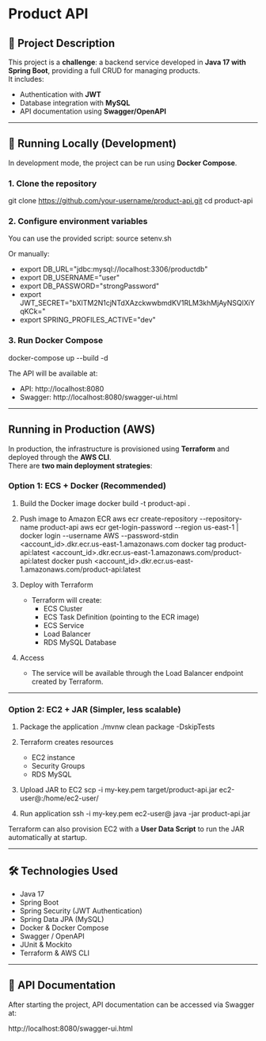 # Product API

## 📌 Project Description
This project is a **challenge**: a backend service developed in **Java 17 with Spring Boot**, providing a full CRUD for managing products.  
It includes:
- Authentication with **JWT**
- Database integration with **MySQL**
- API documentation using **Swagger/OpenAPI**

---

## 🚀 Running Locally (Development)

In development mode, the project can be run using **Docker Compose**.

### 1. Clone the repository
git clone https://github.com/your-username/product-api.git
cd product-api

### 2. Configure environment variables
You can use the provided script:
source setenv.sh

Or manually:
- export DB_URL="jdbc:mysql://localhost:3306/productdb"
- export DB_USERNAME="user"
- export DB_PASSWORD="strongPassword"
- export JWT_SECRET="bXlTM2N1cjNTdXAzckwwbmdKV1RLM3khMjAyNSQlXiYqKCk="
- export SPRING_PROFILES_ACTIVE="dev"

### 3. Run Docker Compose
docker-compose up --build -d

The API will be available at:
- API: http://localhost:8080
- Swagger: http://localhost:8080/swagger-ui.html

---

##  Running in Production (AWS)

In production, the infrastructure is provisioned using **Terraform** and deployed through the **AWS CLI**.  
There are **two main deployment strategies**:

### Option 1: ECS + Docker (Recommended)
1. Build the Docker image
   docker build -t product-api .

2. Push image to Amazon ECR
   aws ecr create-repository --repository-name product-api
   aws ecr get-login-password --region us-east-1 | docker login --username AWS --password-stdin <account_id>.dkr.ecr.us-east-1.amazonaws.com
   docker tag product-api:latest <account_id>.dkr.ecr.us-east-1.amazonaws.com/product-api:latest
   docker push <account_id>.dkr.ecr.us-east-1.amazonaws.com/product-api:latest

3. Deploy with Terraform
    - Terraform will create:
        - ECS Cluster
        - ECS Task Definition (pointing to the ECR image)
        - ECS Service
        - Load Balancer
        - RDS MySQL Database

4. Access
    - The service will be available through the Load Balancer endpoint created by Terraform.

---

### Option 2: EC2 + JAR (Simpler, less scalable)
1. Package the application
   ./mvnw clean package -DskipTests

2. Terraform creates resources
    - EC2 instance
    - Security Groups
    - RDS MySQL

3. Upload JAR to EC2
   scp -i my-key.pem target/product-api.jar ec2-user@<ec2-public-ip>:/home/ec2-user/

4. Run application
   ssh -i my-key.pem ec2-user@<ec2-public-ip>
   java -jar product-api.jar

Terraform can also provision EC2 with a **User Data Script** to run the JAR automatically at startup.

---

## 🛠️ Technologies Used
- Java 17
- Spring Boot
- Spring Security (JWT Authentication)
- Spring Data JPA (MySQL)
- Docker & Docker Compose
- Swagger / OpenAPI
- JUnit & Mockito
- Terraform & AWS CLI

---

## 📄 API Documentation
After starting the project, API documentation can be accessed via Swagger at:

http://localhost:8080/swagger-ui.html


